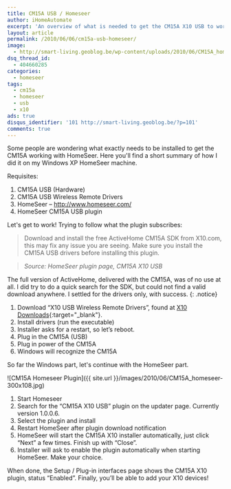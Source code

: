 ```yaml
---
title: CM15A USB / Homeseer
author: iHomeAutomate
excerpt: 'An overview of what is needed to get the CM15A X10 USB to work with HomeSeer'
layout: article
permalink: /2010/06/06/cm15a-usb-homeseer/
image:
  - http://smart-living.geoblog.be/wp-content/uploads/2010/06/CM15A_homeseer-300x108.jpg
dsq_thread_id:
  - 404660285
categories:
  - homeseer
tags:
  - cm15a
  - homeseer
  - usb
  - x10
ads: true
disqus_identifier: '101 http://smart-living.geoblog.be/?p=101'
comments: true
---
```

Some people are wondering what exactly needs to be installed to get the CM15A working with HomeSeer. Here you'll find a short summary of how I did it on my Windows XP HomeSeer machine.

Requisites:

  1. CM15A USB (Hardware)
  2. CM15A USB Wireless Remote Drivers
  3. HomeSeer &#8211; <a title="HomeSeer" href="http://www.homeseer.com/" target="_blank">http://www.homeseer.com/</a>
  4. HomeSeer CM15A USB plugin

Let's get to work! Trying to follow what the plugin subscribes:

> Download and install the free ActiveHome CM15A SDK from X10.com, this may fix any issue you are seeing. Make sure you install the CM15A USB drivers before installing this plugin.

> <cite>Source: HomeSeer plugin page, *CM15A X10 USB*</cite>

The full version of ActiveHome, delivered with the CM15A, was of no use at all. I did try to do a quick search for the SDK, but could not find a valid download anywhere. I settled for the drivers only, with success.
{: .notice}

  1. Download &#8220;X10 USB Wireless Remote Drivers&#8221;, found at [X10 Downloads](http://www.x10.com/support/support_soft1.htm){:target="_blank"}.
  2. Install drivers (run the executable)
  3. Installer asks for a restart, so let&#8217;s reboot.
  4. Plug in the CM15A (USB)
  5. Plug in power of the CM15A
  6. Windows will recognize the CM15A

So far the Windows part, let's continue with the HomeSeer part.

![CM15A Homeseer Plugin]({{ site.url }}/images/2010/06/CM15A_homeseer-300x108.jpg)

  1. Start Homeseer
  2. Search for the &#8220;CM15A X10 USB&#8221; plugin on the updater page. Currently version 1.0.0.6.
  3. Select the plugin and install
  4. Restart HomeSeer after plugin download notification
  5. HomeSeer will start the CM15A X10 installer automatically, just click &#8220;Next&#8221; a few times. Finish up with &#8220;Close&#8221;.
  6. Installer will ask to enable the plugin automatically when starting HomeSeer. Make your choice.

When done, the Setup / Plug-in interfaces page shows the CM15A X10 plugin, status &#8220;Enabled&#8221;. Finally, you&#8217;ll be able to add your X10 devices!
